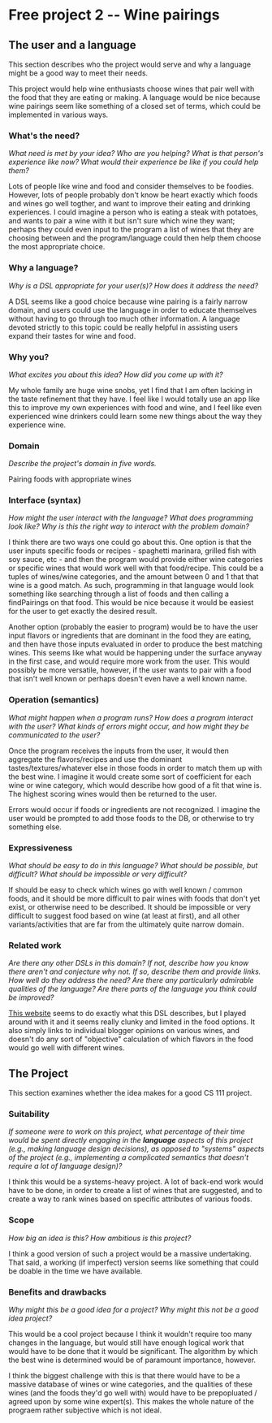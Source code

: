 # Free project 2 -- Wine pairings


## The user and a language
This section describes who the project would serve and why a language might be a
good way to meet their needs.

This project would help wine enthusiasts choose wines that pair well with the food that they are eating or making. A language would be nice because wine pairings seem like something of a closed set of terms, which could be implemented in various ways.

### What's the need?
_What need is met by your idea? Who are you helping? What is that person's
experience like now? What would their experience be like if you could help 
them?_

Lots of people like wine and food and consider themselves to be foodies. However, lots of people probably don't know be heart exactly which foods and wines go well togther, and want to improve their eating and drinking experiences. I could imagine a person who is eating a steak with potatoes, and wants to pair a wine with it but isn't sure which wine they want; perhaps they could even input to the program a list of wines that they are choosing between and the program/language could then help them choose the most appropriate choice. 

### Why a language?
_Why is a DSL appropriate for your user(s)? How does it address the need?_

A DSL seems like a good choice because wine pairing is a fairly narrow domain, and users could use the language in order to educate themselves without having to go through too much other information. A language devoted strictly to this topic could be really helpful in assisting users expand their tastes for wine and food.

### Why you?
_What excites you about this idea? How did you come up with it?_

My whole family are huge wine snobs, yet I find that I am often lacking in the taste refinement that they have. I feel like I would totally use an app like this to improve my own experiences with food and wine, and I feel like even experienced wine drinkers could learn some new things about the way they experience wine.

### Domain
_Describe the project's domain in five words._

Pairing foods with appropriate wines

### Interface (syntax)
_How might the user interact with the language? What does programming look 
like? Why is this the right way to interact with the problem domain?_ 

I think there are two ways one could go about this. One option is that the user inputs specific foods or recipes - spaghetti marinara, grilled fish with soy sauce, etc - and then the program would provide either wine categories or specific wines that would work well with that food/recipe. This could be a tuples of wines/wine categories, and the amount between 0 and 1 that that wine is a good match. As such, programming in that language would look something like searching through a list of foods and then calling a findPairings on that food. This would be nice because it would be easiest for the user to get exactly the desired result.

Another option (probably the easier to program) would be to have the user input flavors or ingredients that are dominant in the food they are eating, and then have those inputs evaluated in order to produce the best matching wines. This seems like what would be happening under the surface anyway in the first case, and would require more work from the user. This would possibly be more versatile, however, if the user wants to pair with a food that isn't well known or perhaps doesn't even have a well known name.

### Operation (semantics)
_What might happen when a program runs? How does a program interact with the
user? What kinds of errors might occur, and how might they be communicated to
the user?_

Once the program receives the inputs from the user, it would then aggregate the flavors/recipes and use the dominant tastes/textures/whatever else in those foods in order to match them up with the best wine. I imagine it would create some sort of coefficient for each wine or wine category, which would describe how good of a fit that wine is. The highest scoring wines would then be returned to the user.

Errors would occur if foods or ingredients are not recognized. I imagine the user would be prompted to add those foods to the DB, or otherwise to try something else.


### Expressiveness
_What should be easy to do in this language? What should be possible, but
difficult? What should be impossible or very difficult?_

If should be easy to check which wines go with well known / common foods, and it should be more difficult to pair wines with foods that don't yet exist, or otherwise need to be described. It should be impossible or very difficult to suggest food based on wine (at least at first), and all other variants/activities that are far from the ultimately quite narrow domain.

### Related work
_Are there any other DSLs in this domain? If not, describe how you know there
aren't and conjecture why not. If so, describe them and provide links. How well 
do they address the need? Are there any particularly admirable qualities of the
language? Are there parts of the language you think could be improved?_

[This website](http://www.matchingfoodandwine.com/) seems to do exactly what this DSL describes, but I played around with it and it seems really clunky and limited in the food options. It also simply links to individual blogger opinions on various wines, and doesn't do any sort of "objective" calculation of which flavors in the food would go well with different wines.

## The Project
This section examines whether the idea makes for a good CS 111 project.


### Suitability
_If someone were to work on this project, what percentage of their time would be
spent directly engaging in the **language** aspects of this project (e.g.,
making language design decisions), as opposed to "systems" aspects of the
project (e.g., implementing a complicated semantics that doesn't require a lot
of language design)?_

I think this would be a systems-heavy project. A lot of back-end work would have to be done, in order to create a list of wines that are suggested, and to create a way to rank wines based on specific attributes of various foods.

### Scope
_How big an idea is this? How ambitious is this project?_

I think a good version of such a project would be a massive undertaking. That said, a working (if imperfect) version seems like something that could be doable in the time we have available.

### Benefits and drawbacks
_Why might this be a good idea for a project? Why might this not be a good idea 
project?_

This would be a cool project because I think it wouldn't require too many changes in the language, but would still have enough logical work that would have to be done that it would be significant. The algorithm by which the best wine is determined would be of paramount importance, however.

I think the biggest challenge with this is that there would have to be a massive database of wines or wine categories, and the qualities of these wines (and the foods they'd go well with) would have to be prepopluated / agreed upon by some wine expert(s). This makes the whole nature of the prograem rather subjective which is not ideal.

